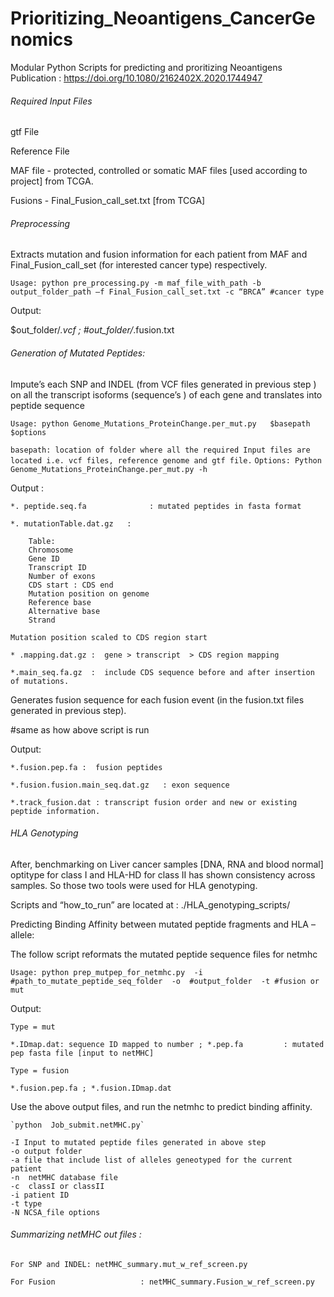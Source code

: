 # Prioritizing_Neoantigens_CancerGenomics
Modular Python Scripts for predicting and proritizing Neoantigens 
Publication : https://doi.org/10.1080/2162402X.2020.1744947

######  Required Input Files

gtf File           

Reference File            

MAF file  - protected, controlled or somatic MAF files [used according to project] from TCGA.

Fusions - Final_Fusion_call_set.txt [from TCGA] 

######  Preprocessing    

Extracts mutation and fusion information for each patient from MAF and Final_Fusion_call_set (for interested cancer type) respectively.

`Usage: python pre_processing.py -m maf_file_with_path -b output_folder_path –f Final_Fusion_call_set.txt -c “BRCA” #cancer type` 

Output: 

$out_folder/*.vcf   ; #out_folder/*.fusion.txt


###### Generation of Mutated Peptides: 

Impute’s  each SNP and INDEL (from VCF files generated in previous step ) on all the transcript isoforms  (sequence’s ) of each gene  and translates into peptide sequence

	Usage: python Genome_Mutations_ProteinChange.per_mut.py   $basepath   $options	

`basepath: location of folder where all the required Input files are located i.e. vcf files, reference genome and gtf file.`
`Options: Python Genome_Mutations_ProteinChange.per_mut.py -h `

Output :

	*. peptide.seq.fa              : mutated peptides in fasta format 

	*. mutationTable.dat.gz   : 

		Table: 
		Chromosome
		Gene ID 
		Transcript ID 
		Number of exons
		CDS start : CDS end
		Mutation position on genome
		Reference base 
		Alternative base 
		Strand  

	Mutation position scaled to CDS region start 
	
	* .mapping.dat.gz :  gene > transcript  > CDS region mapping 

	*.main_seq.fa.gz  :  include CDS sequence before and after insertion of mutations.


Generates fusion sequence for each fusion event (in the fusion.txt files generated in previous step). 

#same as how above script is run

Output:

	*.fusion.pep.fa :  fusion peptides 

	*.fusion.fusion.main_seq.dat.gz   : exon sequence 

	*.track_fusion.dat : transcript fusion order and new or existing peptide information.


###### HLA Genotyping

After, benchmarking on Liver cancer samples [DNA, RNA and blood normal] optitype for class I and HLA-HD for class II has shown consistency across samples. So those two tools were used for HLA genotyping. 

Scripts and “how_to_run” are located at : ./HLA_genotyping_scripts/

Predicting Binding Affinity between mutated peptide fragments and HLA –allele:

The follow script reformats the mutated peptide sequence files for netmhc

	Usage: python prep_mutpep_for_netmhc.py  -i #path_to_mutate_peptide_seq_folder  -o  #output_folder  -t #fusion or mut

Output: 

	Type = mut 

	*.IDmap.dat: sequence ID mapped to number ; *.pep.fa         : mutated pep fasta file [input to netMHC] 

	Type = fusion 

	*.fusion.pep.fa ; *.fusion.IDmap.dat


Use the above output files, and run the netmhc to predict binding affinity.

	`python  Job_submit.netMHC.py`
 
	-I Input to mutated peptide files generated in above step 
	-o output folder  
	-a file that include list of alleles geneotyped for the current patient 
	-n  netMHC database file
	-c  classI or classII 
	-i patient ID
	-t type 
	-N NCSA_file options


###### Summarizing netMHC out files : 

`For SNP and INDEL: netMHC_summary.mut_w_ref_screen.py`

`For Fusion                   : netMHC_summary.Fusion_w_ref_screen.py`

